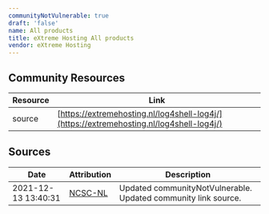 ```yaml
---
communityNotVulnerable: true
draft: 'false'
name: All products
title: eXtreme Hosting All products
vendor: eXtreme Hosting
---
```



## Community Resources
| Resource | Link |
| --- | --- |
| source | [https://extremehosting.nl/log4shell-log4j/](https://extremehosting.nl/log4shell-log4j/) |


## Sources
| Date | Attribution | Description |
| --- | --- | --- |
| 2021-12-13 13:40:31 | [NCSC-NL](https://github.com/NCSC-NL/log4shell/blob/main/software/README.md) | Updated communityNotVulnerable. Updated community link source.  |
